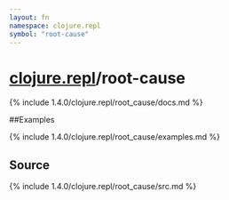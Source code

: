 ```yaml
---
layout: fn
namespace: clojure.repl
symbol: "root-cause"
---
```


# [clojure.repl](../)/root-cause

{% include 1.4.0/clojure.repl/root_cause/docs.md %}

##Examples

{% include 1.4.0/clojure.repl/root_cause/examples.md %}
## Source
{% include 1.4.0/clojure.repl/root_cause/src.md %}

